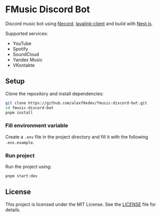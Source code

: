 # FMusic Discord Bot

Discord music bot using [Necord](https://github.com/necordjs/necord), [lavalink-client](https://github.com/Tomato6966/lavalink-client) and build with [Nest.js](https://github.com/nestjs/nest).

Supported services:

- YouTube
- Spotify
- SoundCloud
- Yandex Music
- VKontakte

## Setup

Clone the repository and install dependencies:

```bash
git clone https://github.com/alexf0xdev/fmusic-discord-bot.git
cd fmusic-discord-bot
pnpm install
```

### Fill environment variable

Create a `.env` file in the project directory and fill it with the following `.enx.example`.

### Run project

Run the project using:

```bash
pnpm start:dev
```

## License

This project is licensed under the MIT License. See the [LICENSE](https://github.com/alexf0xdev/fmusic-discord-bot/blob/main/LICENSE) file for details.
